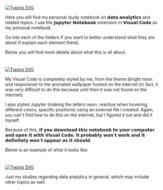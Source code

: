 
 [![Typing SVG](https://readme-typing-svg.demolab.com?font=Fira+Code&weight=700&duration=0.01&center=true&vCenter=true&pause=100000&color=C82F4B&random=false&width=1000&lines=My+Data+Studies+Notebook+%E2%9D%A3)](https://git.io/typing-svg)

Here you will find my personal study notebook on 𝗱𝗮𝘁𝗮 𝗮𝗻𝗮𝗹𝘆𝘁𝗶𝗰𝘀 and related topics. I use the 𝗝𝘂𝗽𝘆𝘁𝗲𝗿 𝗡𝗼𝘁𝗲𝗯𝗼𝗼𝗸 extension in 𝗩𝗶𝘀𝘂𝗮𝗹 𝗖𝗼𝗱𝗲 as my personal notebook.

Go into each of the folders if you want to better understand what they are about (I explain each element there).

Below you will find more details about what this is all about.

#
[![Typing SVG](https://readme-typing-svg.demolab.com?font=Fira+Code&weight=700&size=15&duration=0.1&pause=100000&color=C82F4B&random=false&width=435&lines=How+it+actually+looks+like)](https://git.io/typing-svg)

My Visual Code is completely styled by me, from the theme (bright neon and responsive) to the animated wallpaper hosted on the internet (in fact, it was very difficult to do this because until then it was not found on the internet).

I also styled Jupyter (making the letters neon, reactive when hovering, different colors, specific positions) using an external file I created. Again, you can't find how to do this on the internet, but I figured it out and did it myself.

Because of this, 𝗶𝗳 𝘆𝗼𝘂 𝗱𝗼𝘄𝗻𝗹𝗼𝗮𝗱 𝘁𝗵𝗶𝘀 𝗻𝗼𝘁𝗲𝗯𝗼𝗼𝗸 𝘁𝗼 𝘆𝗼𝘂𝗿 𝗰𝗼𝗺𝗽𝘂𝘁𝗲𝗿 𝗮𝗻𝗱 𝗼𝗽𝗲𝗻 𝗶𝘁 𝘄𝗶𝘁𝗵 𝗩𝗶𝘀𝘂𝗮𝗹 𝗖𝗼𝗱𝗲, 𝗶𝘁 𝗽𝗿𝗼𝗯𝗮𝗯𝗹𝘆 𝘄𝗼𝗻'𝘁 𝘄𝗼𝗿𝗸 𝗮𝗻𝗱 𝗶𝘁 𝗱𝗲𝗳𝗶𝗻𝗶𝘁𝗲𝗹𝘆 𝘄𝗼𝗻'𝘁 𝗮𝗽𝗽𝗲𝗮𝗿 𝗮𝘀 𝗶𝘁 𝘀𝗵𝗼𝘂𝗹𝗱.

Below is an example of what it looks like:
#
[![Typing SVG](https://readme-typing-svg.demolab.com?font=Fira+Code&weight=700&size=15&duration=0.1&pause=100000&color=C82F4B&random=false&width=435&lines=What's+in+it%3F)](https://git.io/typing-svg)

Just my studies regarding data analytics in general, which may include other topics as well.